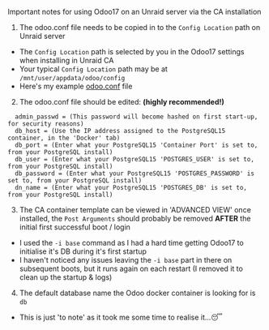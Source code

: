 Important notes for using Odoo17 on an Unraid server via the CA installation

1. The odoo.conf file needs to be copied in to the `Config Location` path on Unraid server
- The `Config Location` path is selected by you in the Odoo17 settings when installing in Unraid CA
- Your typical `Config Location` path may be at `/mnt/user/appdata/odoo/config`
- Here's my example [odoo.conf](https://github.com/Eurotimmy/unraid-templates/blob/main/Odoo17/odoo.conf) file
2. The odoo.conf file should be edited: **(highly recommended!)** 
```
  admin_passwd = (This password will become hashed on first start-up, for security reasons)
  db_host = (Use the IP address assigned to the PostgreSQL15 container, in the 'Docker' tab)
  db_port = (Enter what your PostgreSQL15 'Container Port' is set to, from your PostgreSQL install)
  db_user = (Enter what your PostgreSQL15 'POSTGRES_USER' is set to, from your PostgreSQL install)
  db_password = (Enter what your PostgreSQL15 'POSTGRES_PASSWORD' is set to, from your PostgreSQL install)
  dn_name = (Enter what your PostgreSQL15 'POSTGRES_DB' is set to, from your PostgreSQL install)
```
3. The CA container template can be viewed in 'ADVANCED VIEW' once installed, the `Post Arguments` should probably be removed **AFTER** the initial first successful boot / login
- I used the `-i base` command as I had a hard time getting Odoo17 to initialise it's DB during it's first startup
- I haven't noticed any issues leaving the `-i base` part in there on subsequent boots, but it runs again on each restart (I removed it to clean up the startup & logs)
4. The default database name the Odoo docker container is looking for is `db`
- This is just 'to note' as it took me some time to realise it...😴
